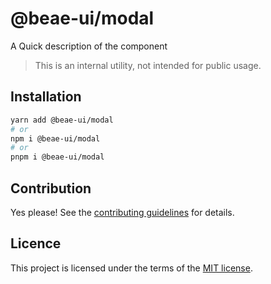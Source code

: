 # @beae-ui/modal

A Quick description of the component

> This is an internal utility, not intended for public usage.

## Installation

```sh
yarn add @beae-ui/modal
# or
npm i @beae-ui/modal
# or
pnpm i @beae-ui/modal
```

## Contribution

Yes please! See the
[contributing guidelines](https://github.com/beae-labs/chakra-ui/blob/main/CONTRIBUTING.md)
for details.

## Licence

This project is licensed under the terms of the
[MIT license](https://github.com/beae-labs/chakra-ui/blob/main/LICENSE).

